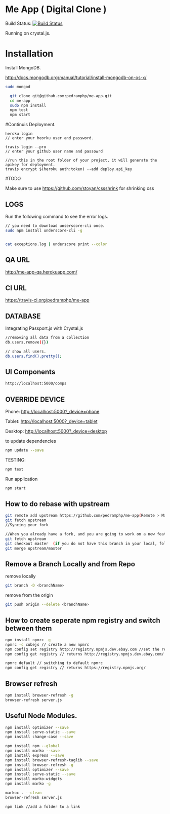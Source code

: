 Me App ( Digital Clone )
==
Build Status: [![Build Status](https://travis-ci.org/pedramphp/me-app.svg?branch=master)](https://travis-ci.org/pedramphp/me-app)

Running on crystal.js.


# Installation

Install MongoDB.

http://docs.mongodb.org/manual/tutorial/install-mongodb-on-os-x/

```sh
sudo mongod
```

```sh
  git clone git@github.com:pedramphp/me-app.git
  cd me-app
  sudo npm install
  npm test
  npm start
```

#Continuis Deployment.

```
heroku login
// enter your heorku user and password.

travis login --pro
// enter your github user name and passowrd

//run this in the root folder of your project, it will generate the apikey for deployment.
travis encrypt $(heroku auth:token) --add deploy.api_key
```


#TODO

Make sure to use https://github.com/stoyan/cssshrink for shrinking css

LOGS
-----------------------
Run the following command to see the error logs.

```sh
// you need to download unserscore-cli once.
sudo npm install underscore-cli -g


cat exceptions.log | underscore print --color
```

QA URL
----------------------
http://me-app-qa.herokuapp.com/

CI URL
---------------------
https://travis-ci.org/pedramphp/me-app

DATABASE
------------------
Integrating Passport.js with Crystal.js


```sh
//removing all data from a collection
db.users.remove({})

// show all users.
db.users.find().pretty();
```


UI Components
-----------------------
```sh
http://localhost:5000/comps
```

OVERRIDE DEVICE
-----------------

Phone:  [http://localhost:5000?_device=phone](http://localhost:5000?_device=phone)

Tablet: [http://localhost:5000?_device=tablet](http://localhost:5000?_device=tablet)

Desktop: [http://localhost:5000?_device=desktop](http://localhost:5000?_device=desktop)

to update dependencies
```sh
npm update --save
```

TESTING:
```sh
npm test
```
Run application
```sh
npm start
```

How to do rebase with upstream
---------------------
```sh
git remote add upstream https://github.com/pedramphp/me-app(Remote > Manage Remotes > Add )
git fetch upstream
//Syncing your fork

//When you already have a fork, and you are going to work on a new feature,
git fetch upstream
git checkout master  (if you do not have this branch in your local, follow "Pull a new branch..." steps)
git merge upstream/master
```

Remove a Branch Locally and from Repo
---------------------
remove locally
```sh
git branch -D <branchName>
```

remove from the origin
```sh
git push origin --delete <branchName>
```

How to create seperate npm registry and switch between them
---------------------
```sh
npm install npmrc -g
npmrc -c cubejs // create a new npmrc
npm config set registry http://registry.npmjs.dev.ebay.com //set the registry for cubejs.
npm config get registry // returns http://registry.npmjs.dev.ebay.com/

npmrc default // switching to default npmrc
npm config get registry // returns https://registry.npmjs.org/
```

Browser refresh
-----------------

```sh
npm install browser-refresh -g
browser-refresh server.js
```

Useful Node Modules.
-----------------
```sh
npm install optimizer --save
npm install serve-static --save
npm install change-case --save

npm install npm --global
npm install marko --save
npm install express --save
npm install browser-refresh-taglib --save
npm install browser-refresh -g
npm install optimizer --save
npm install serve-static --save
npm install marko-widgets
npm install marko -g

markoc . --clean
browser-refresh server.js

npm link //add a folder to a link

```
